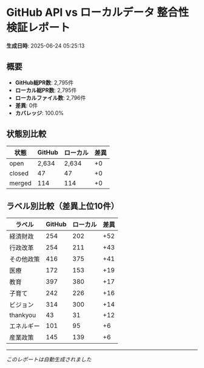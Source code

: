 # GitHub API vs ローカルデータ 整合性検証レポート

**生成日時**: 2025-06-24 05:25:13

## 概要

- **GitHub総PR数**: 2,795件
- **ローカル総PR数**: 2,795件
- **ローカルファイル数**: 2,796件
- **差異**: 0件
- **カバレッジ**: 100.0%

## 状態別比較

| 状態 | GitHub | ローカル | 差異 |
|------|--------|----------|------|
| open | 2,634 | 2,634 | +0 |
| closed | 47 | 47 | +0 |
| merged | 114 | 114 | +0 |

## ラベル別比較（差異上位10件）

| ラベル | GitHub | ローカル | 差異 |
|--------|--------|----------|------|
| 経済財政 | 254 | 202 | +52 |
| 行政改革 | 254 | 211 | +43 |
| その他政策 | 416 | 375 | +41 |
| 医療 | 172 | 153 | +19 |
| 教育 | 397 | 380 | +17 |
| 子育て | 242 | 226 | +16 |
| ビジョン | 314 | 300 | +14 |
| thankyou | 43 | 31 | +12 |
| エネルギー | 101 | 95 | +6 |
| 産業政策 | 145 | 139 | +6 |

---
*このレポートは自動生成されました*